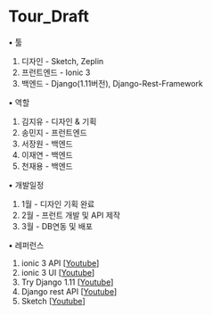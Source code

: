 # Tour_Draft

• 툴
1. 디자인 - Sketch, Zeplin
2. 프런트엔드 - Ionic 3
3. 백엔드 - Django(1.11버전), Django-Rest-Framework

• 역할
1. 김지유 - 디자인 & 기획
2. 송민지 - 프런트엔드
3. 서장원 - 백엔드
4. 이재연 - 백엔드
5. 천재용 - 백엔드

• 개발일정
1. 1월 - 디자인 기획 완료
2. 2월 - 프런트 개발 및 API 제작
3. 3월 - DB연동 및 배포

• 레퍼런스
1. ionic 3 API [[Youtube](https://www.youtube.com/watch?v=qs2n_poLarc&t=2271s)]
2. ionic 3 UI [[Youtube](https://www.youtube.com/watch?v=PNzE1MX5iRU&t=1035s)]
3. Try Django 1.11 [[Youtube](https://www.youtube.com/watch?v=yDv5FIAeyoY&t=15014s)]
3. Django rest API [[Youtube](https://www.youtube.com/watch?v=tG6O8YF91HE&t=1960s)]
4. Sketch [[Youtube](https://www.youtube.com/watch?v=AV2OkzIGykA&list=PLLnpHn493BHE6UIsdKYlS5zu-ZYvx22CS)]
